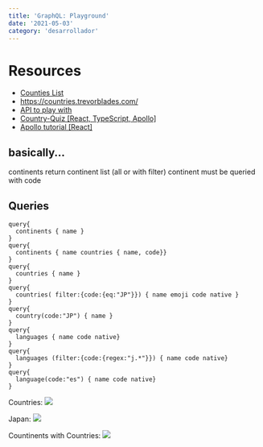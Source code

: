 ```yaml
---
title: 'GraphQL: Playground'
date: '2021-05-03'
category: 'desarrollador'
---
```


# Resources
* <a href='https://annexare.github.io/Countries/'>Counties List</a>
* <a href='https://countries.trevorblades.com/'>https://countries.trevorblades.com/</a>
* <a href='https://blog.graphqleditor.com/best-graphql-apis-to-play-with/'>API to play with</a>
* <a href='https://github.com/byrichardpowell/Country-Quiz'>Country-Quiz [React, TypeScript, Apollo] </a>
* <a href='https://www.apollographql.com/docs/tutorial/client/'>Apollo tutorial [React]</a>

## basically...
continents return continent list (all or with filter)
continent must be queried with code

## Queries 
```
query{
  continents { name }
}  
query{
  continents { name countries { name, code}}
}  
query{
  countries { name }
}  
query{
  countries( filter:{code:{eq:"JP"}}) { name emoji code native }
}  
query{
  country(code:"JP") { name }
}  
query{
  languages { name code native}
}
query{
  languages (filter:{code:{regex:"j.*"}}) { name code native}
}    
query{
  language(code:"es") { name code native}
}  
```

<!---
![countries](/images/graphql/graphql-query-countries.png)
--->
Countries:
<Image src='/images/graphql/graphql-query-countries.png'></Image>

Japan:
<Image src='/images/graphql/graphql-query-japan.png'></Image>

Countinents with Countries:
<Image src='/images/graphql/graphql-query-continents-w-countries.png'></Image>